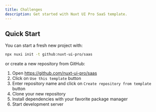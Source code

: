 ```yaml
---
title: Challenges
description: Get started with Nuxt UI Pro SaaS template.
---
```


## Quick Start

You can start a fresh new project with:

```bash [Terminal]
npx nuxi init -t github:nuxt-ui-pro/saas
```

or create a new repository from GitHub:

1. Open <https://github.com/nuxt-ui-pro/saas>
2. Click on `Use this template` button
3. Enter repository name and click on `Create repository from template` button
4. Clone your new repository
5. Install dependencies with your favorite package manager
6. Start development server
